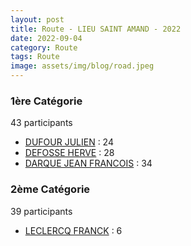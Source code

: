 ```yaml
---
layout: post
title: Route - LIEU SAINT AMAND - 2022
date: 2022-09-04
category: Route
tags: Route
image: assets/img/blog/road.jpeg
---
```


### 1ère Catégorie
43 participants
- [DUFOUR JULIEN](https://teamspecializedlille.cc/coureurs/dufourjulien) : 24
- [DEFOSSE HERVE](https://teamspecializedlille.cc/coureurs/defosseherve) : 28
- [DARQUE JEAN FRANCOIS](https://teamspecializedlille.cc/coureurs/darquejeanfrancois) : 34

### 2ème Catégorie
39 participants
- [LECLERCQ FRANCK](https://teamspecializedlille.cc/coureurs/leclercqfranck) : 6
